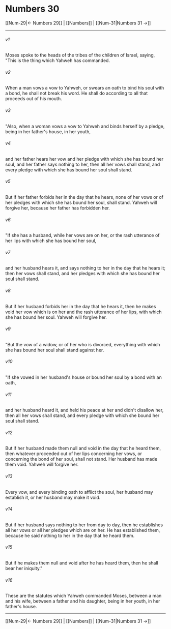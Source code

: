 # Numbers 30

[[Num-29|← Numbers 29]] | [[Numbers]] | [[Num-31|Numbers 31 →]]
***



###### v1 
Moses spoke to the heads of the tribes of the children of Israel, saying, "This is the thing which Yahweh has commanded. 

###### v2 
When a man vows a vow to Yahweh, or swears an oath to bind his soul with a bond, he shall not break his word. He shall do according to all that proceeds out of his mouth. 

###### v3 
"Also, when a woman vows a vow to Yahweh and binds herself by a pledge, being in her father's house, in her youth, 

###### v4 
and her father hears her vow and her pledge with which she has bound her soul, and her father says nothing to her, then all her vows shall stand, and every pledge with which she has bound her soul shall stand. 

###### v5 
But if her father forbids her in the day that he hears, none of her vows or of her pledges with which she has bound her soul, shall stand. Yahweh will forgive her, because her father has forbidden her. 

###### v6 
"If she has a husband, while her vows are on her, or the rash utterance of her lips with which she has bound her soul, 

###### v7 
and her husband hears it, and says nothing to her in the day that he hears it; then her vows shall stand, and her pledges with which she has bound her soul shall stand. 

###### v8 
But if her husband forbids her in the day that he hears it, then he makes void her vow which is on her and the rash utterance of her lips, with which she has bound her soul. Yahweh will forgive her. 

###### v9 
"But the vow of a widow, or of her who is divorced, everything with which she has bound her soul shall stand against her. 

###### v10 
"If she vowed in her husband's house or bound her soul by a bond with an oath, 

###### v11 
and her husband heard it, and held his peace at her and didn't disallow her, then all her vows shall stand, and every pledge with which she bound her soul shall stand. 

###### v12 
But if her husband made them null and void in the day that he heard them, then whatever proceeded out of her lips concerning her vows, or concerning the bond of her soul, shall not stand. Her husband has made them void. Yahweh will forgive her. 

###### v13 
Every vow, and every binding oath to afflict the soul, her husband may establish it, or her husband may make it void. 

###### v14 
But if her husband says nothing to her from day to day, then he establishes all her vows or all her pledges which are on her. He has established them, because he said nothing to her in the day that he heard them. 

###### v15 
But if he makes them null and void after he has heard them, then he shall bear her iniquity." 

###### v16 
These are the statutes which Yahweh commanded Moses, between a man and his wife, between a father and his daughter, being in her youth, in her father's house.

***
[[Num-29|← Numbers 29]] | [[Numbers]] | [[Num-31|Numbers 31 →]]
